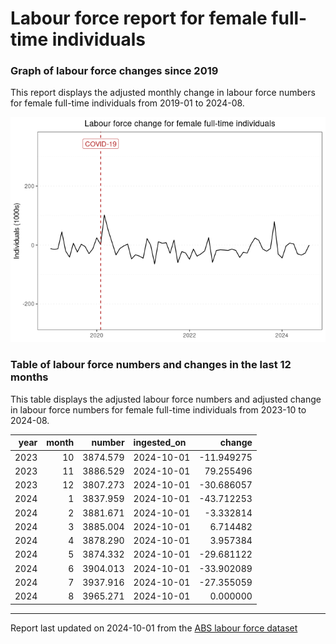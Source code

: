 Labour force report for female full-time individuals
================

### Graph of labour force changes since 2019

This report displays the adjusted monthly change in labour force numbers
for female full-time individuals from 2019-01 to 2024-08.

![](female_full-time_report_files/figure-gfm/unnamed-chunk-2-1.png)<!-- -->

### Table of labour force numbers and changes in the last 12 months

This table displays the adjusted labour force numbers and adjusted
change in labour force numbers for female full-time individuals from
2023-10 to 2024-08.

| year | month |   number | ingested_on |     change |
|-----:|------:|---------:|:------------|-----------:|
| 2023 |    10 | 3874.579 | 2024-10-01  | -11.949275 |
| 2023 |    11 | 3886.529 | 2024-10-01  |  79.255496 |
| 2023 |    12 | 3807.273 | 2024-10-01  | -30.686057 |
| 2024 |     1 | 3837.959 | 2024-10-01  | -43.712253 |
| 2024 |     2 | 3881.671 | 2024-10-01  |  -3.332814 |
| 2024 |     3 | 3885.004 | 2024-10-01  |   6.714482 |
| 2024 |     4 | 3878.290 | 2024-10-01  |   3.957384 |
| 2024 |     5 | 3874.332 | 2024-10-01  | -29.681122 |
| 2024 |     6 | 3904.013 | 2024-10-01  | -33.902089 |
| 2024 |     7 | 3937.916 | 2024-10-01  | -27.355059 |
| 2024 |     8 | 3965.271 | 2024-10-01  |   0.000000 |

------------------------------------------------------------------------

Report last updated on 2024-10-01 from the [ABS labour force
dataset](https://www.abs.gov.au/statistics/labour/employment-and-unemployment/labour-force-australia/latest-release)
